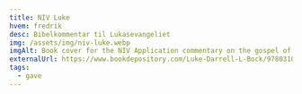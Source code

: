 ```yaml
---
title: NIV Luke
hvem: fredrik
desc: Bibelkommentar til Lukasevangeliet
img: /assets/img/niv-luke.webp
imgAlt: Book cover for the NIV Application commentary on the gospel of Luke
externalUrl: https://www.bookdepository.com/Luke-Darrell-L-Bock/9780310493303?ref=grid-view&qid=1667242128468&sr=1-1
tags:
  - gave
---
```

